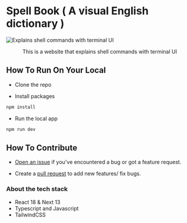 # Spell Book ( A visual English dictionary )

<img alt="Explains shell commands with terminal UI" src="src/static/logo.png">

<p align="center">
  This is a website that explains shell commands with terminal UI
</p>

## How To Run On Your Local

- Clone the repo

- Install packages
```bash
npm install
```

- Run the local app
```bash
npm run dev
```

## How To Contribute

- [Open an issue](https://github.com/haitran-dev/shellhelp.info/issues) if you've encountered a bug or got a feature request.

- Create a [pull request](https://github.com/haitran-dev/shellhelp.info/pulls) to add new features/ fix bugs.

### About the tech stack
- React 18 & Next 13
- Typescript and Javascript
- TailwindCSS


